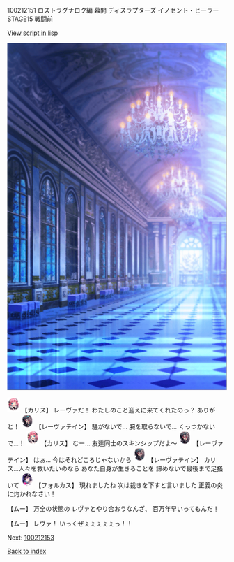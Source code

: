 100212151 ロストラグナロク編 幕間 ディスラプターズ  イノセント・ヒーラー STAGE15 戦闘前

[View script in lisp](../scripts/100212151.txt)

![mamon_room.png](../images/backgrounds/mamon_room.png)

<img src="../images/units/3602511.png" alt="3602511.png" height="34"/>
【カリス】
レーヴァだ！
わたしのこと迎えに来てくれたのっ？
ありがと！

<img src="../images/units/3100211.png" alt="3100211.png" height="34"/>
【レーヴァテイン】
騒がないで…
腕を取らないで…
くっつかないで…！

<img src="../images/units/3602511.png" alt="3602511.png" height="34"/>
【カリス】
むー…
友達同士のスキンシップだよ～

<img src="../images/units/3100211.png" alt="3100211.png" height="34"/>
【レーヴァテイン】
はぁ…
今はそれどころじゃないから

<img src="../images/units/3100211.png" alt="3100211.png" height="34"/>
【レーヴァテイン】
カリス…人々を救いたいのなら
あなた自身が生きることを
諦めないで最後まで足掻いて

<img src="../images/units/3301811.png" alt="3301811.png" height="34"/>
【フォルカス】
現れましたね
次は裁きを下すと言いました
正義の炎に灼かれなさい！

【ムー】
万全の状態の
レヴァとやり合おうなんざ、
百万年早いってもんだ！

【ムー】
レヴァ！
いっくぜぇぇぇぇぇっ！！


Next: [100212153](100212153.md)

[Back to index](index.md)
